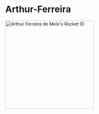 # Arthur-Ferreira

<a href="https://app.rocketseat.com.br/me/arthurferre1ra"><img src="https://app.rocketseat.com.br/api/rocketid/share?slug=arthurferre1ra&type=card" width="280" alt="Arthur Ferreira de Melo's Rocket ID"/></a>
